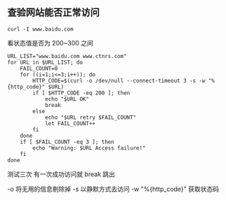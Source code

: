 ## 查验网站能否正常访问

```
curl -I www.baidu.com
```
看状态值是否为 200~300 之间

```
URL_LIST="www.baidu.com www.ctnrs.com"
for URL in $URL_LIST; do
    FAIL_COUNT=0
    for ((i=1;i<=3;i++)); do
        HTTP_CODE=$(curl -o /dev/null --connect-timeout 3 -s -w "%{http_code}" $URL)
        if [ $HTTP_CODE -eq 200 ]; then
            echo "$URL OK"
            break
        else
            echo "$URL retry $FAIL_COUNT"
            let FAIL_COUNT++
        fi
    done
    if [ $FAIL_COUNT -eq 3 ]; then
        echo "Warning: $URL Access failure!"
    fi
done
```

测试三次 有一次成功访问就 break 跳出

-o  将无用的信息剔除掉
-s  以静默方式去访问
-w "%{http_code}"   获取状态码